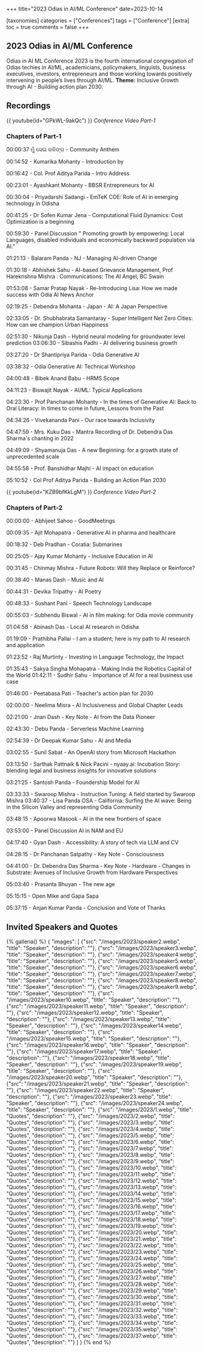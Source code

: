 +++
title="2023 Odias in AI/ML Conference"
date=2023-10-14

[taxonomies]
categories = ["Conferences"]
tags = ["Conference"]
[extra]
toc = true
comments = false
+++

## 2023 Odias in AI/ML Conference
Odias in AI ML Conference 2023 is the fourth international congregation of Odias techies in AI/ML, academicians, policymakers, linguists, business executives, investors, entrepreneurs and those working towards positively intervening in people’s lives through AI/ML.
**Theme:** Inclusive Growth through AI - Building action plan 2030.

## Recordings
{{ youtube(id="GPkWL-9akQc") }}
*Conference Video Part-1*
### Chapters of Part-1


00:00:37 ମୁଁ ସେଇ କଳିଙ୍ଗ - Community Anthem

00:14:52 - Kumarika Mohanty - Introduction by

00:16:42 - Col. Prof Aditya Parida - Intro Address

00:23:01 - Ayashkant Mohanty - BBSR Entrepreneurs for AI

00:30:04 - Priyadarshi Sadangi - EmTeK COE: Role of AI in emerging technology in Odisha

00:41:25 - Dr Sofen Kumar Jena - Computational Fluid Dynamics: Cost Optimization is a beginning

00:59:30 - Panel Discussion " Promoting growth by empowering: Local Languages, disabled individuals and economically backward population via AI."

01:21:13 - Balaram Panda - NJ - Managing AI-driven Change

01:30:18 - Abhishek Sahu - AI-based Grievance Management, Prof Harekrishna Mishra : Communications: The AI Angel, BC Swain

01:53:08 - Samar Pratap Nayak - Re-Introducing Lisa: How we made success with Odia AI News Anchor

02:19:25 - Debendra Mohanta - Japan - AI: A Japan Perspective

02:33:05 - Dr. Shubhabrata Samantaray - Super Intelligent Net Zero Cities: How can we champion Urban Happiness

02:51:30 - Nikunja Dash - Hybrid neural modeling for groundwater level prediction 03:06:30 - Sibashis Padhi - AI delivering business growth

03:27:20 - Dr Shantipriya Parida - Odia Generative AI

03:38:32 - Odia Generative AI: Technical Workshop

04:00:48 - Bibek Anand Babu - HRMS Scope

04:11:23 - Biswajit Nayak - AI/ML: Typical Applications

04:23:30 - Prof Panchanan Mohanty - In the times of Generative AI: Back to Oral Literacy: In times to come in future, Lessons from the Past

04:34:26 - Vivekananda Pani - Our race towards Inclusivity

04:47:59 - Mrs. Kuku Das - Mantra Recording of Dr. Debendra Das Sharma's chanting in 2022

04:49:09 - Shyamanuja Das - A new Beginning: for a growth state of unprecedented scale

04:55:58 - Prof. Banshidhar Majhi - AI impact on education

05:10:52 - Col Prof Aditya Parida - Building an Action Plan 2030

{{ youtube(id="KZB9bfKkLgM") }}
*Conference Video Part-2*

### Chapters of Part-2

00:00:00 - Abhijeet Sahoo - GoodMeetings

00:09:35 - Ajit Mohapatra - Generative AI in pharma and healthcare

00:18:32 - Deb Pradhan - Coratia: Submarines

00:25:05 - Ajay Kumar Mohanty - Inclusive Education in AI

00:31:45 - Chinmay Mishra - Future Robots: Will they Replace or Reinforce?

00:38:40 - Manas Dash - Music and AI

00:44:31 - Devika Tripathy - AI Poetry

00:48:33 - Sushant Pani - Speech Technology Landscape

00:55:03 - Subhendu Biswal - AI in film making: for Odia movie community

01:04:58 - Abinash Das - Local AI research in Odisha

01:19:09 - Prathibha Pallai - I am a student; here is my path to AI research and application

01:23:52 - Raj Murtinty - Investing in Language Technology, the Impact

01:35:43 - Sakya Singha Mohapatra - Making India the Robotics Capital of the World 01:42:11 - Sudhir Sahu - Importance of AI for a real business use case

01:46:00 - Peetabasa Pati - Teacher's action plan for 2030

02:00:00 - Neelima Misra - AI Inclusiveness and Global Chapter Leads

02:21:00 - Jnan Dash - Key Note - AI from the Data Pioneer

02:43:30 - Debu Panda - Serverless Machine Learning

02:54:39 - Dr Deepak Kumar Sahu - AI and Media

03:02:55 - Sunil Sabat - An OpenAI story from Microsoft Hackathon

03:13:50 - Sarthak Pattnaik & Nick Pacini - nyaay.ai: Incubation Story: blending legal and business insights for innovative solutions

03:21:25 - Santosh Panda - Foundership Model for AI

03:33:33 - Swaroop Mishra - Instruction Tuning: A field started by Swaroop Mishra 03:40:37 - Lisa Panda OSA - California: Surfing the AI wave: Being in the Silicon Valley and representing Odia Community

03:48:15 - Apoorwa Masook - AI in the new frontiers of space

03:53:00 - Panel Discussion AI in NAM and EU

04:17:40 - Gyan Dash - Accessibility: A story of tech via LLM and CV

04:28:15 - Dr Panchanan Satpathy - Key Note - Consciousness

04:41:00 - Dr. Debendra Das Sharma - Key Note - Hardware - Changes in Substrate: Avenues of Inclusive Growth from Hardware Perspectives

05:03:40 - Prasanta Bhuyan - The new age

05:15:15 - Open Mike and Gapa Sapa

05:37:15 - Anjan Kumar Panda - Conclusion and Vote of Thanks

## Invited Speakers and Quotes

{% galleria() %}
{
  "images": [
    {"src": "/images/2023/speaker2.webp", "title": "Speaker", "description": ""},
    {"src": "/images/2023/speaker3.webp", "title": "Speaker", "description": ""},
    {"src": "/images/2023/speaker4.webp", "title": "Speaker", "description": ""},
    {"src": "/images/2023/speaker5.webp", "title": "Speaker", "description": ""},
    {"src": "/images/2023/speaker6.webp", "title": "Speaker", "description": ""},
    {"src": "/images/2023/speaker7.webp", "title": "Speaker", "description": ""},
    {"src": "/images/2023/speaker8.webp", "title": "Speaker", "description": ""},
    {"src": "/images/2023/speaker9.webp", "title": "Speaker", "description": ""},
    {"src": "/images/2023/speaker10.webp", "title": "Speaker", "description": ""},
    {"src": "/images/2023/speaker11.webp", "title": "Speaker", "description": ""},
    {"src": "/images/2023/speaker12.webp", "title": "Speaker", "description": ""},
    {"src": "/images/2023/speaker13.webp", "title": "Speaker", "description": ""},
    {"src": "/images/2023/speaker14.webp", "title": "Speaker", "description": ""},
    {"src": "/images/2023/speaker15.webp", "title": "Speaker", "description": ""},
    {"src": "/images/2023/speaker16.webp", "title": "Speaker", "description": ""},
    {"src": "/images/2023/speaker17.webp", "title": "Speaker", "description": ""},
    {"src": "/images/2023/speaker18.webp", "title": "Speaker", "description": ""},
    {"src": "/images/2023/speaker19.webp", "title": "Speaker", "description": ""},
    {"src": "/images/2023/speaker20.webp", "title": "Speaker", "description": ""},
    {"src": "/images/2023/speaker21.webp", "title": "Speaker", "description": ""},
    {"src": "/images/2023/speaker22.webp", "title": "Speaker", "description": ""},
    {"src": "/images/2023/speaker23.webp", "title": "Speaker", "description": ""},
    {"src": "/images/2023/speaker24.webp", "title": "Speaker", "description": ""},
    {"src": "/images/2023/1.webp", "title": "Quotes", "description": ""},
    {"src": "/images/2023/2.webp", "title": "Quotes", "description": ""},
    {"src": "/images/2023/3.webp", "title": "Quotes", "description": ""},
    {"src": "/images/2023/4.webp", "title": "Quotes", "description": ""},
    {"src": "/images/2023/5.webp", "title": "Quotes", "description": ""},
    {"src": "/images/2023/6.webp", "title": "Quotes", "description": ""},
    {"src": "/images/2023/7.webp", "title": "Quotes", "description": ""},
    {"src": "/images/2023/8.webp", "title": "Quotes", "description": ""},
    {"src": "/images/2023/9.webp", "title": "Quotes", "description": ""},
    {"src": "/images/2023/10.webp", "title": "Quotes", "description": ""},
    {"src": "/images/2023/11.webp", "title": "Quotes", "description": ""},
    {"src": "/images/2023/12.webp", "title": "Quotes", "description": ""},
    {"src": "/images/2023/13.webp", "title": "Quotes", "description": ""},
    {"src": "/images/2023/14.webp", "title": "Quotes", "description": ""},
    {"src": "/images/2023/15.webp", "title": "Quotes", "description": ""},
    {"src": "/images/2023/16.webp", "title": "Quotes", "description": ""},
    {"src": "/images/2023/17.webp", "title": "Quotes", "description": ""},
    {"src": "/images/2023/18.webp", "title": "Quotes", "description": ""},
    {"src": "/images/2023/19.webp", "title": "Quotes", "description": ""},
    {"src": "/images/2023/20.webp", "title": "Quotes", "description": ""},
    {"src": "/images/2023/21.webp", "title": "Quotes", "description": ""},
    {"src": "/images/2023/22.webp", "title": "Quotes", "description": ""},
    {"src": "/images/2023/23.webp", "title": "Quotes", "description": ""},
    {"src": "/images/2023/24.webp", "title": "Quotes", "description": ""},
    {"src": "/images/2023/25.webp", "title": "Quotes", "description": ""},
    {"src": "/images/2023/26.webp", "title": "Quotes", "description": ""},
    {"src": "/images/2023/27.webp", "title": "Quotes", "description": ""},
    {"src": "/images/2023/28.webp", "title": "Quotes", "description": ""},
    {"src": "/images/2023/29.webp", "title": "Quotes", "description": ""},
    {"src": "/images/2023/30.webp", "title": "Quotes", "description": ""},
    {"src": "/images/2023/31.webp", "title": "Quotes", "description": ""},
    {"src": "/images/2023/32.webp", "title": "Quotes", "description": ""},
    {"src": "/images/2023/33.webp", "title": "Quotes", "description": ""},
    {"src": "/images/2023/34.webp", "title": "Quotes", "description": ""},
    {"src": "/images/2023/35.webp", "title": "Quotes", "description": ""},
    {"src": "/images/2023/37.webp", "title": "Quotes", "description": ""}
  ]
}
{% end %}

